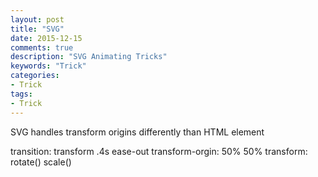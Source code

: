 ```yaml
---
layout: post
title: "SVG"
date: 2015-12-15
comments: true
description: "SVG Animating Tricks"
keywords: "Trick"
categories:
- Trick
tags:
- Trick
---
```


SVG handles transform origins differently than HTML element

transition: transform .4s ease-out
transform-orgin: 50% 50%
transform: rotate() scale()
